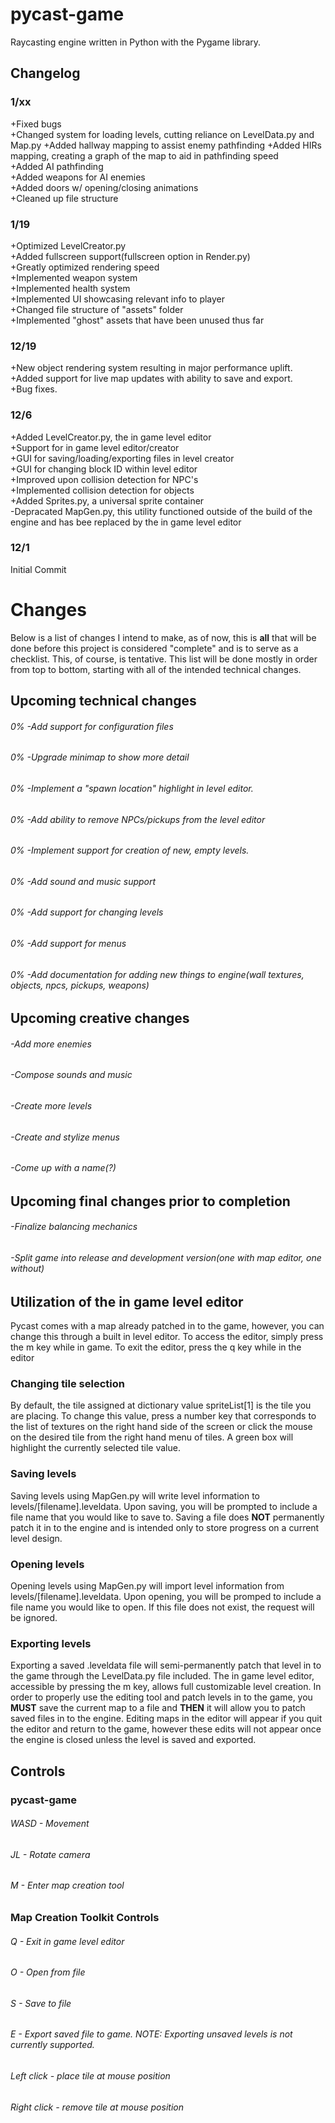 # pycast-game
Raycasting engine written in Python with the Pygame library.

## Changelog
### 1/xx
+Fixed bugs  
+Changed system for loading levels, cutting reliance on LevelData.py and Map.py
+Added hallway mapping to assist enemy pathfinding
+Added HIRs mapping, creating a graph of the map to aid in pathfinding speed  
+Added AI pathfinding  
+Added weapons for AI enemies  
+Added doors w/ opening/closing animations  
+Cleaned up file structure  
### 1/19
+Optimized LevelCreator.py  
+Added fullscreen support(fullscreen option in Render.py)  
+Greatly optimized rendering speed  
+Implemented weapon system  
+Implemented health system  
+Implemented UI showcasing relevant info to player  
+Changed file structure of "assets" folder  
+Implemented "ghost" assets that have been unused thus far  
### 12/19
+New object rendering system resulting in major performance uplift.  
+Added support for live map updates with ability to save and export.  
+Bug fixes.  
### 12/6
+Added LevelCreator.py, the in game level editor  
+Support for in game level editor/creator  
+GUI for saving/loading/exporting files in level creator  
+GUI for changing block ID within level editor  
+Improved upon collision detection for NPC's  
+Implemented collision detection for objects  
+Added Sprites.py, a universal sprite container  
-Depracated MapGen.py, this utility functioned outside of the build of the engine and has bee replaced by the in game level editor 
### 12/1 
Initial Commit

# Changes
Below is a list of changes I intend to make, as of now, this is **all** that will be done before this project is considered "complete" and is to serve as a checklist.  This, of course, is tentative.  This list will be done mostly in order from top to bottom, starting with all of the intended technical changes.

## Upcoming technical changes
###### 0% -Add support for configuration files
###### 0% -Upgrade minimap to show more detail
###### 0% -Implement a "spawn location" highlight in level editor.
###### 0% -Add ability to remove NPCs/pickups from the level editor
###### 0% -Implement support for creation of new, empty levels.
###### 0% -Add sound and music support
###### 0% -Add support for changing levels
###### 0% -Add support for menus
###### 0% -Add documentation for adding new things to engine(wall textures, objects, npcs, pickups, weapons)

## Upcoming creative changes
###### -Add more enemies
###### -Compose sounds and music
###### -Create more levels
###### -Create and stylize menus
###### -Come up with a name(?)

## Upcoming final changes prior to completion
###### -Finalize balancing mechanics
###### -Split game into release and development version(one with map editor, one without)

## Utilization of the in game level editor
Pycast comes with a map already patched in to the game, however, you can change this through a built in level editor.  To access the editor, simply press the m key while in game.  To exit the editor, press the q key while in the editor
### Changing tile selection
By default, the tile assigned at dictionary value spriteList[1] is the tile you are placing.  To change this value, press a number key that corresponds to the list of textures on the right hand side of the screen or click the mouse on the desired tile from the right hand menu of tiles.  A green box will highlight the currently selected tile value.
### Saving levels
Saving levels using MapGen.py will write level information to levels/[filename].leveldata.  Upon saving, you will be prompted to include a file name that you would like to save to.  Saving a file does **NOT** permanently patch it in to the engine and is intended only to store progress on a current level design.
### Opening levels
Opening levels using MapGen.py will import level information from levels/[filename].leveldata.  Upon opening, you will be promped to include a file name you would like to open.  If this file does not exist, the request will be ignored.
### Exporting levels
Exporting a saved .leveldata file will semi-permanently patch that level in to the game through the LevelData.py file included. The in game level editor, accessible by pressing the m key, allows full customizable level creation.  In order to properly use the editing tool and patch levels in to the game, you **MUST** save the current map to a file and **THEN** it will allow you to patch saved files in to the engine.  Editing maps in the editor will appear if you quit the editor and return to the game, however these edits will not appear once the engine is closed unless the level is saved and exported.

## Controls
### pycast-game
###### WASD - Movement
###### JL - Rotate camera
###### M - Enter map creation tool

### Map Creation Toolkit Controls
###### Q - Exit in game level editor
###### O - Open from file
###### S - Save to file
###### E - Export saved file to game. NOTE: Exporting unsaved levels is not currently supported.
###### Left click - place tile at mouse position
###### Right click - remove tile at mouse position
